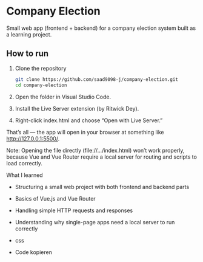 # Company Election

Small web app (frontend + backend) for a company election system built as a learning project.

## How to run

1. Clone the repository  
   ```bash
   git clone https://github.com/saad9098-j/company-election.git
   cd company-election
2. Open the folder in Visual Studio Code.

3. Install the Live Server extension (by Ritwick Dey).

4. Right-click index.html and choose “Open with Live Server.”

That’s all — the app will open in your browser at something like
http://127.0.0.1:5500/.

Note: Opening the file directly (file://.../index.html) won’t work properly, because Vue and Vue Router require a local server for routing and scripts to load correctly.

What I learned
- Structuring a small web project with both frontend and backend parts

- Basics of Vue.js and Vue Router

- Handling simple HTTP requests and responses

- Understanding why single-page apps need a local server to run correctly

- css
  
- Code kopieren
